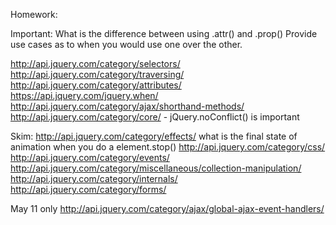 Homework:

Important:
What is the difference between using .attr() and .prop()
Provide use cases as to when you would use one over the other.

http://api.jquery.com/category/selectors/
http://api.jquery.com/category/traversing/
http://api.jquery.com/category/attributes/
https://api.jquery.com/jquery.when/
http://api.jquery.com/category/ajax/shorthand-methods/
http://api.jquery.com/category/core/ - jQuery.noConflict() is important

Skim:
http://api.jquery.com/category/effects/
what is the final state of animation when you do a element.stop()
http://api.jquery.com/category/css/
http://api.jquery.com/category/events/
http://api.jquery.com/category/miscellaneous/collection-manipulation/
http://api.jquery.com/category/internals/
http://api.jquery.com/category/forms/

May 11 only
http://api.jquery.com/category/ajax/global-ajax-event-handlers/

